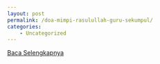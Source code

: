 ```yaml
---
layout: post
permalink: /doa-mimpi-rasulullah-guru-sekumpul/
categories:
    - Uncategorized
---
```


[Baca Selengkapnya](/01)